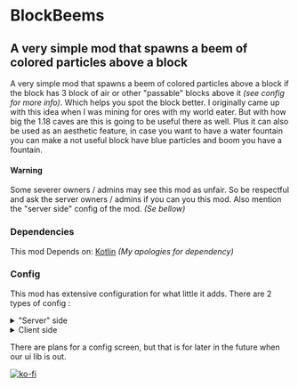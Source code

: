 # BlockBeems

A very simple mod that spawns a beem of colored particles above a block
---

A very simple mod that spawns a beem of colored particles above a block if the block has 3 block of air or other 
"passable" blocks above it *(see config for more info)*. Which helps you spot the block better. I
originally came up with this idea when I was mining for ores with my world eater. But with how big the 1.18 caves are
this is going to be useful there as well. Plus it can also be used as an aesthetic feature, in case you want to have a
water fountain you can make a not useful block have blue particles and boom you have a fountain.

#### Warning

Some severer owners / admins may see this mod as unfair. So be respectful and ask the server owners / admins if you can
you this mod. Also mention the "server side" config of the mod. *(Se bellow)*

### Dependencies

This mod Depends on: [Kotlin](https://modrinth.com/mod/fabric-language-kotlin) *(My apologies for dependency)*

### Config

This mod has extensive configuration for what little it adds.
There are 2 types of config :

<details>
    <summary>"Server" side</summary>
Block Beems is not supported on the server but there is a server side type config.


The only think you can configure server side is the block pass list. It is configured by a vanilla tag, so you just
have to set up a tag on the severer, then all the clients that use the mod will be configured, no need to install the
mod on the server. *(Only thing to add is that the clients can override if they use the server tag or not)*

If you wish to:

- make your own tag just
  go [here for the example pack](https://github.com/theendercore/BlockBeems/tree/1.19/examples/exmple_pack) and then
  just reconfigure it as you like.
- use the [default pack](https://github.com/theendercore/BlockBeems/raw/1.19/examples/DefaultPack.zip)
- disable to mod [empty pack](https://github.com/theendercore/BlockBeems/raw/1.19/examples/EmptyPack.zip)

</details>

<details>
    <summary>Client side</summary>

As stated in server config most configs are on the client:

- "blockBeems" is the list of blocks that will emit the particles and there color. It has a very simple format
  of `["namespace:block": hex color]`
- "blockCheckType" is the way the mod check for what blocks to pass through
    - SERVER_ONLY - Gets the tag from the server and checks based on that, if the server has no tag then the mod is
      disabled \[DEFAULT\]
    - CLIENT_ONLY - Uses the client tag from his config (Use only if it is okay to do on the server)
    - ~~SERVER_THEN_CLIENT - Not implemented~~
- "clientTag" The client equivalent of the server side tag. Works like vanilla tag.

</details>

There are plans for a config screen, but that is for later in the future when our ui lib is out.

[![ko-fi](https://ko-fi.com/img/githubbutton_sm.svg)](https://ko-fi.com/M4M7DWJCH)



